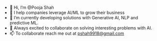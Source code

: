 - 👋 Hi, I’m @Pooja Shah
- 👀 I help companies leverage AI/ML to grow their business
- 🌱 I’m currently developing solutions with Generative AI, NLP and predictive ML. 
- 💞️ Always excited to collaborate on solving interesting problems with AI.
- 📫 To collaborate reach me out at pshah9918@gmail.com

<!---
ps9918/ps9918 is a ✨ special ✨ repository because its `README.md` (this file) appears on your GitHub profile.
You can click the Preview link to take a look at your changes.
--->
